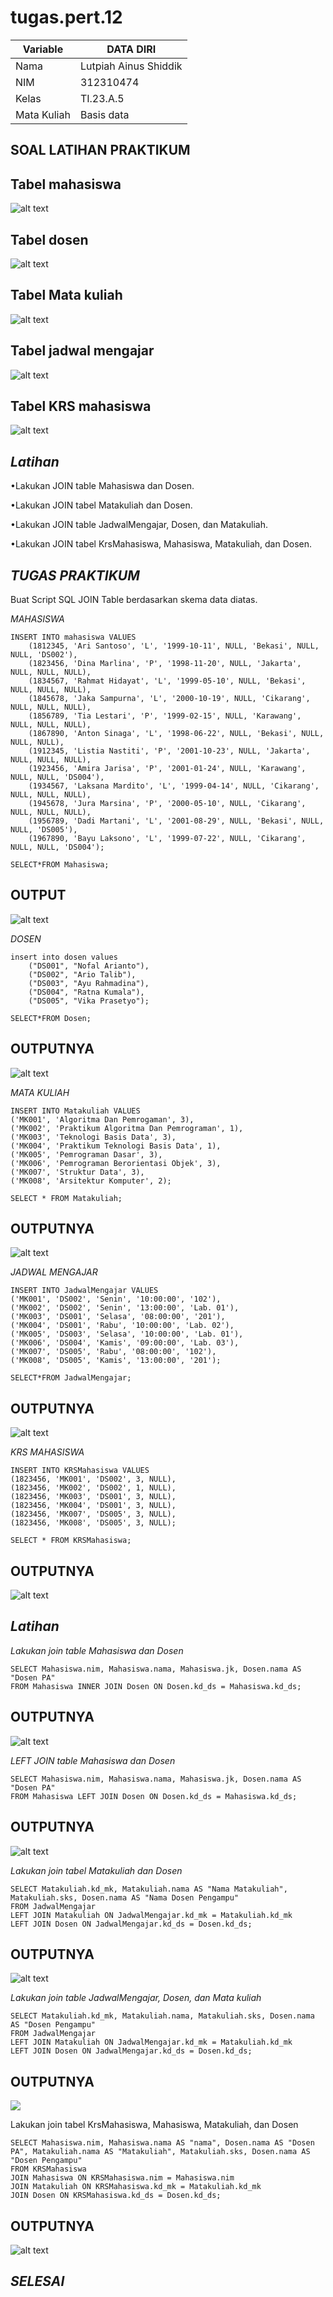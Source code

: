 # tugas.pert.12
| Variable       |    DATA DIRI         |
| ---------------| ----------------     |
| Nama           | Lutpiah Ainus Shiddik|                                     
| NIM            | 312310474            |
| Kelas          | TI.23.A.5            |
| Mata Kuliah    |Basis data            |
## SOAL LATIHAN PRAKTIKUM

## Tabel mahasiswa 
![alt text](<ss/tabel mahasiswa.png>)

## Tabel dosen 
![alt text](<ss/tabel dosen.png>)

## Tabel Mata kuliah
![alt text](<ss/tabel mata kuliah .png>)

## Tabel jadwal mengajar 
![alt text](<ss/tabel jadwal mengajar.png>)

## Tabel KRS mahasiswa
![alt text](<ss/tabel krs mahasiswa.png>)

## *Latihan*

•Lakukan JOIN table Mahasiswa dan Dosen.

•Lakukan JOIN tabel Matakuliah dan Dosen.

•Lakukan JOIN table JadwalMengajar, Dosen, dan Matakuliah.

•Lakukan JOIN tabel KrsMahasiswa, Mahasiswa, Matakuliah, dan Dosen.

## *TUGAS PRAKTIKUM*
Buat Script SQL JOIN Table berdasarkan skema data diatas.

*MAHASISWA*
```
INSERT INTO mahasiswa VALUES
    (1812345, 'Ari Santoso', 'L', '1999-10-11', NULL, 'Bekasi', NULL, NULL, 'DS002'),
    (1823456, 'Dina Marlina', 'P', '1998-11-20', NULL, 'Jakarta', NULL, NULL, NULL),
    (1834567, 'Rahmat Hidayat', 'L', '1999-05-10', NULL, 'Bekasi', NULL, NULL, NULL),
    (1845678, 'Jaka Sampurna', 'L', '2000-10-19', NULL, 'Cikarang', NULL, NULL, NULL),
    (1856789, 'Tia Lestari', 'P', '1999-02-15', NULL, 'Karawang', NULL, NULL, NULL),
    (1867890, 'Anton Sinaga', 'L', '1998-06-22', NULL, 'Bekasi', NULL, NULL, NULL),
    (1912345, 'Listia Nastiti', 'P', '2001-10-23', NULL, 'Jakarta', NULL, NULL, NULL),
    (1923456, 'Amira Jarisa', 'P', '2001-01-24', NULL, 'Karawang', NULL, NULL, 'DS004'),
    (1934567, 'Laksana Mardito', 'L', '1999-04-14', NULL, 'Cikarang', NULL, NULL, NULL),
    (1945678, 'Jura Marsina', 'P', '2000-05-10', NULL, 'Cikarang', NULL, NULL, NULL),
    (1956789, 'Dadi Martani', 'L', '2001-08-29', NULL, 'Bekasi', NULL, NULL, 'DS005'),
    (1967890, 'Bayu Laksono', 'L', '1999-07-22', NULL, 'Cikarang', NULL, NULL, 'DS004');

SELECT*FROM Mahasiswa;
```

## OUTPUT
![alt text](<ss/ss 1 mahasiswa.png>)

*DOSEN*
```
insert into dosen values
    ("DS001", "Nofal Arianto"),
    ("DS002", "Ario Talib"),
    ("DS003", "Ayu Rahmadina"),
    ("DS004", "Ratna Kumala"),
    ("DS005", "Vika Prasetyo");

SELECT*FROM Dosen;
```

## OUTPUTNYA 
![alt text](<ss/ss 2 dosen.png>)

*MATA KULIAH*
```
INSERT INTO Matakuliah VALUES
('MK001', 'Algoritma Dan Pemrogaman', 3),
('MK002', 'Praktikum Algoritma Dan Pemrograman', 1),
('MK003', 'Teknologi Basis Data', 3),
('MK004', 'Praktikum Teknologi Basis Data', 1),
('MK005', 'Pemrograman Dasar', 3),
('MK006', 'Pemrograman Berorientasi Objek', 3),
('MK007', 'Struktur Data', 3),
('MK008', 'Arsitektur Komputer', 2);

SELECT * FROM Matakuliah;
```

## OUTPUTNYA 
![alt text](<ss/ss 3 mata kuliah.png>)

*JADWAL MENGAJAR*
```
INSERT INTO JadwalMengajar VALUES
('MK001', 'DS002', 'Senin', '10:00:00', '102'),
('MK002', 'DS002', 'Senin', '13:00:00', 'Lab. 01'),
('MK003', 'DS001', 'Selasa', '08:00:00', '201'),
('MK004', 'DS001', 'Rabu', '10:00:00', 'Lab. 02'),
('MK005', 'DS003', 'Selasa', '10:00:00', 'Lab. 01'),
('MK006', 'DS004', 'Kamis', '09:00:00', 'Lab. 03'),
('MK007', 'DS005', 'Rabu', '08:00:00', '102'),
('MK008', 'DS005', 'Kamis', '13:00:00', '201');

SELECT*FROM JadwalMengajar;
```

## OUTPUTNYA 
![alt text](<ss/ss 4 jadwal mengajar.png>)

*KRS MAHASISWA*
```
INSERT INTO KRSMahasiswa VALUES
(1823456, 'MK001', 'DS002', 3, NULL),
(1823456, 'MK002', 'DS002', 1, NULL),
(1823456, 'MK003', 'DS001', 3, NULL),
(1823456, 'MK004', 'DS001', 3, NULL),
(1823456, 'MK007', 'DS005', 3, NULL),
(1823456, 'MK008', 'DS005', 3, NULL);

SELECT * FROM KRSMahasiswa;
```

## OUTPUTNYA
![alt text](<ss/ss 5 krs mahasiswa.png>)

## *Latihan*

*Lakukan join table Mahasiswa dan Dosen*
```
SELECT Mahasiswa.nim, Mahasiswa.nama, Mahasiswa.jk, Dosen.nama AS "Dosen PA"
FROM Mahasiswa INNER JOIN Dosen ON Dosen.kd_ds = Mahasiswa.kd_ds;
```

## OUTPUTNYA
![alt text](<ss/ss 6 join table mahasiswa dn dosen.png>)

*LEFT JOIN table Mahasiswa dan Dosen*
```
SELECT Mahasiswa.nim, Mahasiswa.nama, Mahasiswa.jk, Dosen.nama AS "Dosen PA"
FROM Mahasiswa LEFT JOIN Dosen ON Dosen.kd_ds = Mahasiswa.kd_ds;
```

## OUTPUTNYA
![alt text](<ss/ss 7 left table mahasiswa dan dosen.png>)


*Lakukan join tabel Matakuliah dan Dosen*
```
SELECT Matakuliah.kd_mk, Matakuliah.nama AS "Nama Matakuliah", Matakuliah.sks, Dosen.nama AS "Nama Dosen Pengampu"
FROM JadwalMengajar
LEFT JOIN Matakuliah ON JadwalMengajar.kd_mk = Matakuliah.kd_mk
LEFT JOIN Dosen ON JadwalMengajar.kd_ds = Dosen.kd_ds;
```

## OUTPUTNYA
![alt text](<ss/ss join matakuliah dan dosen.png>)



*Lakukan join table JadwalMengajar, Dosen, dan Mata kuliah*
```
SELECT Matakuliah.kd_mk, Matakuliah.nama, Matakuliah.sks, Dosen.nama AS "Dosen Pengampu"
FROM JadwalMengajar
LEFT JOIN Matakuliah ON JadwalMengajar.kd_mk = Matakuliah.kd_mk
LEFT JOIN Dosen ON JadwalMengajar.kd_ds = Dosen.kd_ds;
```

## OUTPUTNYA
![](<ss/ss 8 join table jadwal mengaajar.png>)


Lakukan join tabel KrsMahasiswa, Mahasiswa, Matakuliah, dan Dosen
```
SELECT Mahasiswa.nim, Mahasiswa.nama AS "nama", Dosen.nama AS "Dosen PA", Matakuliah.nama AS "Matakuliah", Matakuliah.sks, Dosen.nama AS "Dosen Pengampu"
FROM KRSMahasiswa
JOIN Mahasiswa ON KRSMahasiswa.nim = Mahasiswa.nim
JOIN Matakuliah ON KRSMahasiswa.kd_mk = Matakuliah.kd_mk
JOIN Dosen ON KRSMahasiswa.kd_ds = Dosen.kd_ds;
```

## OUTPUTNYA
![alt text](<ss/ss 9 join table krs.png>)


## *SELESAI*


